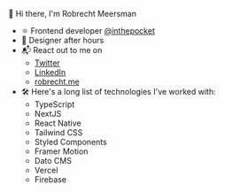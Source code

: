 
👋 Hi there, I'm Robrecht Meersman 
- ⚛️ Frontend developer [@inthepocket](https://github.com/inthepocket)
- 📐 Designer after hours
- 📬 React out to me on
  - [Twitter](https://twitter.com/robrechtme)
  - [LinkedIn](https://www.linkedin.com/in/robrechtme/)
  - [robrecht.me](https://robrecht.me)
- 🛠 Here's a long list of technologies I've worked with:
  - TypeScript
  - NextJS
  - React Native
  - Tailwind CSS
  - Styled Components
  - Framer Motion
  - Dato CMS
  - Vercel
  - Firebase
